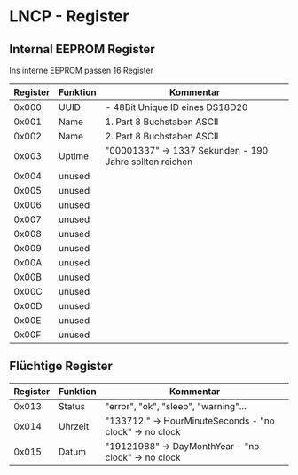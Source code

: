 # LNCP - Register

## Internal EEPROM  Register

Ins interne EEPROM passen 16 Register

Register 	| Funktion | Kommentar
---------- 	| ------------ | -------------
0x000   |  UUID  	| - 48Bit Unique ID eines DS18D20 
0x001   |  Name  	| 1. Part 8 Buchstaben ASCII
0x002   |  Name  	| 2. Part 8 Buchstaben ASCII
0x003   |  Uptime  	| "00001337" -> 1337 Sekunden - 190 Jahre sollten reichen
0x004   |  unused 	| 
0x005   |  unused 	| 
0x006   |  unused 	| 
0x007   |  unused 	| 
0x008   |  unused 	| 
0x009   |  unused 	| 
0x00A   |  unused 	| 
0x00B   |  unused 	| 
0x00C   |  unused 	| 
0x00D   |  unused 	| 
0x00E   |  unused 	| 
0x00F   |  unused 	| 

## Flüchtige Register

Register 	| Funktion | Kommentar
---------- 	| ------------ | -------------
0x013   |  Status  	| "error", "ok", "sleep", "warning"...
0x014   |  Uhrzeit  | "133712  " -> HourMinuteSeconds - "no clock" -> no clock
0x015   |  Datum  	| "19121988" -> DayMonthYear - "no clock" -> no clock